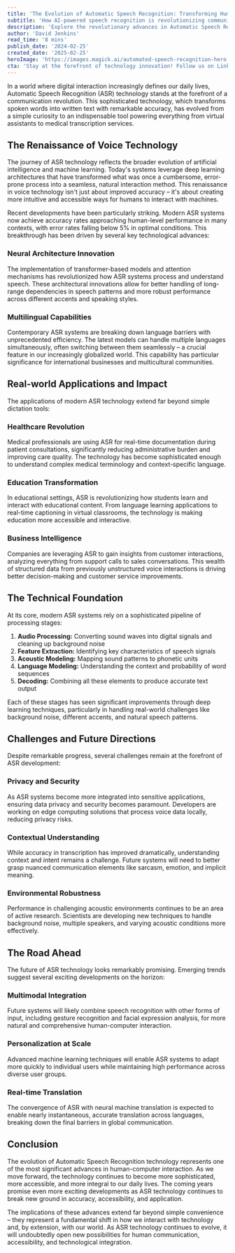 ```yaml
---
title: 'The Evolution of Automatic Speech Recognition: Transforming Human-Machine Interaction in 2024'
subtitle: 'How AI-powered speech recognition is revolutionizing communication technology'
description: 'Explore the revolutionary advances in Automatic Speech Recognition (ASR) technology and its impact on human-machine interaction. From healthcare to education, discover how ASR is transforming industries with accuracy rates now approaching human-level performance. Learn about the technical foundations, current challenges, and exciting future developments in this rapidly evolving field.'
author: 'David Jenkins'
read_time: '8 mins'
publish_date: '2024-02-25'
created_date: '2025-02-25'
heroImage: 'https://images.magick.ai/automated-speech-recognition-hero.jpg'
cta: 'Stay at the forefront of technology innovation! Follow us on LinkedIn for regular updates on breakthrough developments in ASR and other transformative technologies shaping our digital future.'
---
```


In a world where digital interaction increasingly defines our daily lives, Automatic Speech Recognition (ASR) technology stands at the forefront of a communication revolution. This sophisticated technology, which transforms spoken words into written text with remarkable accuracy, has evolved from a simple curiosity to an indispensable tool powering everything from virtual assistants to medical transcription services.

## The Renaissance of Voice Technology

The journey of ASR technology reflects the broader evolution of artificial intelligence and machine learning. Today's systems leverage deep learning architectures that have transformed what was once a cumbersome, error-prone process into a seamless, natural interaction method. This renaissance in voice technology isn't just about improved accuracy – it's about creating more intuitive and accessible ways for humans to interact with machines.

Recent developments have been particularly striking. Modern ASR systems now achieve accuracy rates approaching human-level performance in many contexts, with error rates falling below 5% in optimal conditions. This breakthrough has been driven by several key technological advances:

### Neural Architecture Innovation

The implementation of transformer-based models and attention mechanisms has revolutionized how ASR systems process and understand speech. These architectural innovations allow for better handling of long-range dependencies in speech patterns and more robust performance across different accents and speaking styles.

### Multilingual Capabilities

Contemporary ASR systems are breaking down language barriers with unprecedented efficiency. The latest models can handle multiple languages simultaneously, often switching between them seamlessly – a crucial feature in our increasingly globalized world. This capability has particular significance for international businesses and multicultural communities.

## Real-world Applications and Impact

The applications of modern ASR technology extend far beyond simple dictation tools:

### Healthcare Revolution

Medical professionals are using ASR for real-time documentation during patient consultations, significantly reducing administrative burden and improving care quality. The technology has become sophisticated enough to understand complex medical terminology and context-specific language.

### Education Transformation

In educational settings, ASR is revolutionizing how students learn and interact with educational content. From language learning applications to real-time captioning in virtual classrooms, the technology is making education more accessible and interactive.

### Business Intelligence

Companies are leveraging ASR to gain insights from customer interactions, analyzing everything from support calls to sales conversations. This wealth of structured data from previously unstructured voice interactions is driving better decision-making and customer service improvements.

## The Technical Foundation

At its core, modern ASR systems rely on a sophisticated pipeline of processing stages:

1. **Audio Processing:** Converting sound waves into digital signals and cleaning up background noise
2. **Feature Extraction:** Identifying key characteristics of speech signals
3. **Acoustic Modeling:** Mapping sound patterns to phonetic units
4. **Language Modeling:** Understanding the context and probability of word sequences
5. **Decoding:** Combining all these elements to produce accurate text output

Each of these stages has seen significant improvements through deep learning techniques, particularly in handling real-world challenges like background noise, different accents, and natural speech patterns.

## Challenges and Future Directions

Despite remarkable progress, several challenges remain at the forefront of ASR development:

### Privacy and Security

As ASR systems become more integrated into sensitive applications, ensuring data privacy and security becomes paramount. Developers are working on edge computing solutions that process voice data locally, reducing privacy risks.

### Contextual Understanding

While accuracy in transcription has improved dramatically, understanding context and intent remains a challenge. Future systems will need to better grasp nuanced communication elements like sarcasm, emotion, and implicit meaning.

### Environmental Robustness

Performance in challenging acoustic environments continues to be an area of active research. Scientists are developing new techniques to handle background noise, multiple speakers, and varying acoustic conditions more effectively.

## The Road Ahead

The future of ASR technology looks remarkably promising. Emerging trends suggest several exciting developments on the horizon:

### Multimodal Integration

Future systems will likely combine speech recognition with other forms of input, including gesture recognition and facial expression analysis, for more natural and comprehensive human-computer interaction.

### Personalization at Scale

Advanced machine learning techniques will enable ASR systems to adapt more quickly to individual users while maintaining high performance across diverse user groups.

### Real-time Translation

The convergence of ASR with neural machine translation is expected to enable nearly instantaneous, accurate translation across languages, breaking down the final barriers in global communication.

## Conclusion

The evolution of Automatic Speech Recognition technology represents one of the most significant advances in human-computer interaction. As we move forward, the technology continues to become more sophisticated, more accessible, and more integral to our daily lives. The coming years promise even more exciting developments as ASR technology continues to break new ground in accuracy, accessibility, and application.

The implications of these advances extend far beyond simple convenience – they represent a fundamental shift in how we interact with technology and, by extension, with our world. As ASR technology continues to evolve, it will undoubtedly open new possibilities for human communication, accessibility, and technological integration.